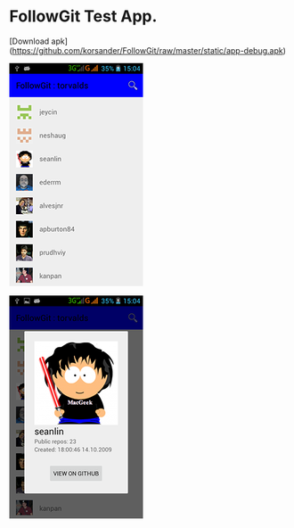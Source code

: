 # FollowGit Test App.


  [Download apk] (https://github.com/korsander/FollowGit/raw/master/static/app-debug.apk)
  
  
![](static/Screenshot_2015-07-14-15-04-27.png)

![](static/Screenshot_2015-07-14-15-04-53.png)